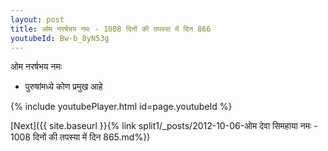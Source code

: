 ```yaml
---
layout: post
title: ओम नरर्षभय नमः - 1008 दिनों की तपस्या में दिन 866
youtubeId: Bw-b_8yN53g
---
```

 
 
 ओम नरर्षभय नमः  
 
 -  पुरुषांमध्ये कोण प्रमुख आहे 
 
  
 
  
 
 
 
 
 
 


{% include youtubePlayer.html id=page.youtubeId %}
 
[Next]({{ site.baseurl }}{% link  split1/_posts/2012-10-06-ओम देवा सिमहाया नमः - 1008 दिनों की तपस्या में दिन 865.md%})
 
